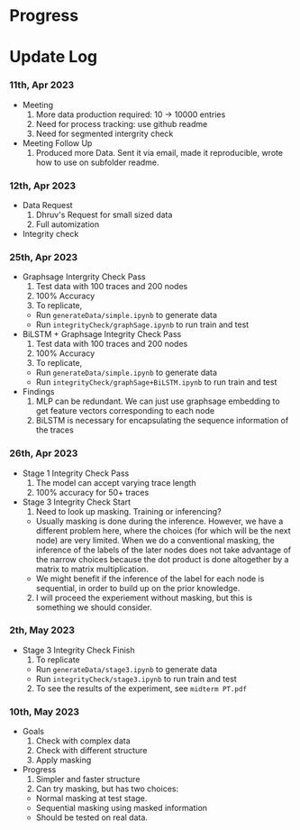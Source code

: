 # Progress

# Update Log
### 11th, Apr 2023
- Meeting
  1. More data production required: 10 -> 10000 entries
  2. Need for process tracking: use github readme
  3. Need for segmented intergrity check
- Meeting Follow Up
  1. Produced more Data. Sent it via email, made it reproducible, wrote how to use on subfolder readme.

### 12th, Apr 2023
- Data Request
  1. Dhruv's Request for small sized data
  2. Full automization
- Integrity check

### 25th, Apr 2023
- Graphsage Intergrity Check Pass
  1. Test data with 100 traces and 200 nodes
  2. 100% Accuracy
  3. To replicate, 
    - Run ```generateData/simple.ipynb``` to generate data
    - Run ```integrityCheck/graphSage.ipynb``` to run train and test
- BiLSTM + Graphsage Integrity Check Pass
  1. Test data with 100 traces and 200 nodes
  2. 100% Accuracy
  3. To replicate, 
    - Run ```generateData/simple.ipynb``` to generate data
    - Run ```integrityCheck/graphSage+BiLSTM.ipynb``` to run train and test
- Findings
  1. MLP can be redundant. We can just use graphsage embedding to get feature vectors corresponding to each node
  2. BiLSTM is necessary for encapsulating the sequence information of the traces

### 26th, Apr 2023
- Stage 1 Integrity Check Pass
  1. The model can accept varying trace length
  2. 100% accuracy for 50+ traces
- Stage 3 Integrity Check Start
  1. Need to look up masking. Training or inferencing?
  - Usually masking is done during the inference. However, we have a different problem here, where the choices (for which will be the next node) are very limited. When we do a conventional masking, the inference of the labels of the later nodes does not take advantage of the narrow choices because the dot product is done altogether by a matrix to matrix multiplication.
  - We might benefit if the inference of the label for each node is sequential, in order to build up on the prior knowledge. 
  2. I will proceed the experiement without masking, but this is something we should consider.


### 2th, May 2023
- Stage 3 Integrity Check Finish
  1. To replicate
    - Run ```generateData/stage3.ipynb``` to generate data
    - Run ```integrityCheck/stage3.ipynb``` to run train and test
  2. To see the results of the experiment, see ```midterm PT.pdf```

### 10th, May 2023
- Goals
  1. Check with complex data
  2. Check with different structure
  3. Apply masking
- Progress
  1. Simpler and faster structure
  2. Can try masking, but has two choices: 
    - Normal masking at test stage.
    - Sequential masking using masked information
    - Should be tested on real data.
